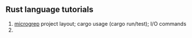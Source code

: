 ## Rust language tutorials

1. [microgrep](https://doc.rust-lang.org/book/ch12-00-an-io-project.html)
project layout; cargo usage (cargo run/test); I/O commands
2. 

